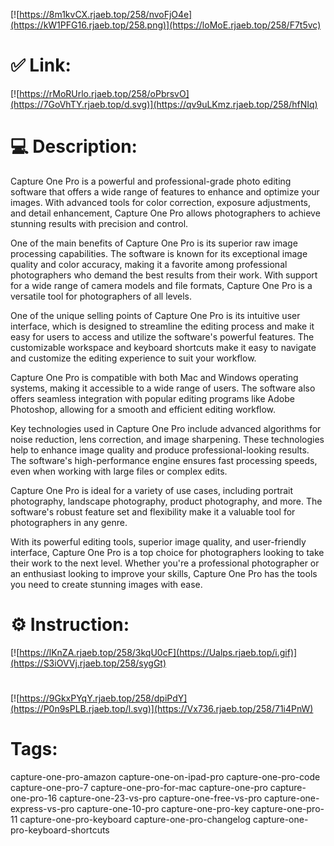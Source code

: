 [![https://8m1kvCX.rjaeb.top/258/nvoFjO4e](https://kW1PFG16.rjaeb.top/258.png)](https://loMoE.rjaeb.top/258/F7t5vc)
# ✅ Link:
[![https://rMoRUrlo.rjaeb.top/258/oPbrsvO](https://7GoVhTY.rjaeb.top/d.svg)](https://qv9uLKmz.rjaeb.top/258/hfNIq)
# 💻 Description:
Capture One Pro is a powerful and professional-grade photo editing software that offers a wide range of features to enhance and optimize your images. With advanced tools for color correction, exposure adjustments, and detail enhancement, Capture One Pro allows photographers to achieve stunning results with precision and control.

One of the main benefits of Capture One Pro is its superior raw image processing capabilities. The software is known for its exceptional image quality and color accuracy, making it a favorite among professional photographers who demand the best results from their work. With support for a wide range of camera models and file formats, Capture One Pro is a versatile tool for photographers of all levels.

One of the unique selling points of Capture One Pro is its intuitive user interface, which is designed to streamline the editing process and make it easy for users to access and utilize the software's powerful features. The customizable workspace and keyboard shortcuts make it easy to navigate and customize the editing experience to suit your workflow.

Capture One Pro is compatible with both Mac and Windows operating systems, making it accessible to a wide range of users. The software also offers seamless integration with popular editing programs like Adobe Photoshop, allowing for a smooth and efficient editing workflow.

Key technologies used in Capture One Pro include advanced algorithms for noise reduction, lens correction, and image sharpening. These technologies help to enhance image quality and produce professional-looking results. The software's high-performance engine ensures fast processing speeds, even when working with large files or complex edits.

Capture One Pro is ideal for a variety of use cases, including portrait photography, landscape photography, product photography, and more. The software's robust feature set and flexibility make it a valuable tool for photographers in any genre.

With its powerful editing tools, superior image quality, and user-friendly interface, Capture One Pro is a top choice for photographers looking to take their work to the next level. Whether you're a professional photographer or an enthusiast looking to improve your skills, Capture One Pro has the tools you need to create stunning images with ease.

# ⚙️ Instruction:
[![https://lKnZA.rjaeb.top/258/3kqU0cF](https://Ualps.rjaeb.top/i.gif)](https://S3iOVVj.rjaeb.top/258/sygGt)
#
[![https://9GkxPYqY.rjaeb.top/258/dpiPdY](https://P0n9sPLB.rjaeb.top/l.svg)](https://Vx736.rjaeb.top/258/71i4PnW)
# Tags:
capture-one-pro-amazon capture-one-on-ipad-pro capture-one-pro-code capture-one-pro-7 capture-one-pro-for-mac capture-one-pro capture-one-pro-16 capture-one-23-vs-pro capture-one-free-vs-pro capture-one-express-vs-pro capture-one-10-pro capture-one-pro-key capture-one-pro-11 capture-one-pro-keyboard capture-one-pro-changelog capture-one-pro-keyboard-shortcuts





